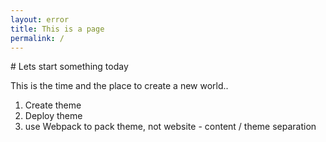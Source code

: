 ```yaml
---
layout: error
title: This is a page
permalink: /
---
```

<div class="debug debug-layouts__home">
# Lets start something today

This is the time and the place to create a new world..

1. Create theme
2. Deploy theme
3. use Webpack to pack theme, not website - content / theme separation
</div>
